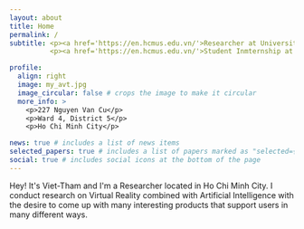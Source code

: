 ```yaml
---
layout: about
title: Home
permalink: /
subtitle: <p><a href='https://en.hcmus.edu.vn/'>Researcher at University of Science - VNUHCM, VietNam</a></p>
          <p><a href='https://en.hcmus.edu.vn/'>Student Inmternship at National Institute of Informatics (NII), Japan</a></p>

profile:
  align: right
  image: my_avt.jpg
  image_circular: false # crops the image to make it circular
  more_info: >
    <p>227 Nguyen Van Cu</p>
    <p>Ward 4, District 5</p>
    <p>Ho Chi Minh City</p>

news: true # includes a list of news items
selected_papers: true # includes a list of papers marked as "selected={true}"
social: true # includes social icons at the bottom of the page
---
```


Hey! It's Viet-Tham and I'm a Researcher located in Ho Chi Minh City. I conduct research on Virtual Reality combined with Artificial Intelligence with the desire to come up with many interesting products that support users in many different ways.